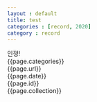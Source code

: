 ```yaml
---
layout : default
title: test
categories : [record, 2020]
category : record
---
```


인졍!
<br>
{{page.categories}}
<br>
{{page.url}}
<br>
{{page.date}}
<br>
{{page.id}}
<br>
{{page.collection}}